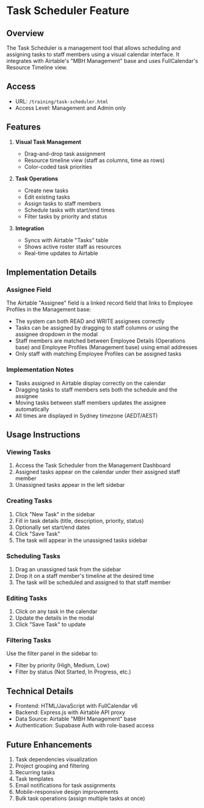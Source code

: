 # Task Scheduler Feature

## Overview
The Task Scheduler is a management tool that allows scheduling and assigning tasks to staff members using a visual calendar interface. It integrates with Airtable's "MBH Management" base and uses FullCalendar's Resource Timeline view.

## Access
- URL: `/training/task-scheduler.html`
- Access Level: Management and Admin only

## Features
1. **Visual Task Management**
   - Drag-and-drop task assignment
   - Resource timeline view (staff as columns, time as rows)
   - Color-coded task priorities

2. **Task Operations**
   - Create new tasks
   - Edit existing tasks
   - Assign tasks to staff members
   - Schedule tasks with start/end times
   - Filter tasks by priority and status

3. **Integration**
   - Syncs with Airtable "Tasks" table
   - Shows active roster staff as resources
   - Real-time updates to Airtable

## Implementation Details

### Assignee Field
The Airtable "Assignee" field is a linked record field that links to Employee Profiles in the Management base:
- The system can both READ and WRITE assignees correctly
- Tasks can be assigned by dragging to staff columns or using the assignee dropdown in the modal
- Staff members are matched between Employee Details (Operations base) and Employee Profiles (Management base) using email addresses
- Only staff with matching Employee Profiles can be assigned tasks

### Implementation Notes
- Tasks assigned in Airtable display correctly on the calendar
- Dragging tasks to staff members sets both the schedule and the assignee
- Moving tasks between staff members updates the assignee automatically
- All times are displayed in Sydney timezone (AEDT/AEST)

## Usage Instructions

### Viewing Tasks
1. Access the Task Scheduler from the Management Dashboard
2. Assigned tasks appear on the calendar under their assigned staff member
3. Unassigned tasks appear in the left sidebar

### Creating Tasks
1. Click "New Task" in the sidebar
2. Fill in task details (title, description, priority, status)
3. Optionally set start/end dates
4. Click "Save Task"
5. The task will appear in the unassigned tasks sidebar

### Scheduling Tasks
1. Drag an unassigned task from the sidebar
2. Drop it on a staff member's timeline at the desired time
3. The task will be scheduled and assigned to that staff member

### Editing Tasks
1. Click on any task in the calendar
2. Update the details in the modal
3. Click "Save Task" to update

### Filtering Tasks
Use the filter panel in the sidebar to:
- Filter by priority (High, Medium, Low)
- Filter by status (Not Started, In Progress, etc.)

## Technical Details
- Frontend: HTML/JavaScript with FullCalendar v6
- Backend: Express.js with Airtable API proxy
- Data Source: Airtable "MBH Management" base
- Authentication: Supabase Auth with role-based access

## Future Enhancements
1. Task dependencies visualization
2. Project grouping and filtering
3. Recurring tasks
4. Task templates
5. Email notifications for task assignments
6. Mobile-responsive design improvements
7. Bulk task operations (assign multiple tasks at once)
